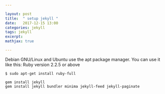```yaml
---

layout: post
title:  " setup jekyll "
date:   2017-12-15 13:00
categories: jekyll
tags: jekyll
excerpt: 
mathjax: true

---
```



Debian GNU/Linux and Ubuntu use the apt package manager. You can use it like this:
Ruby version 2.2.5 or above

```$ sudo apt-get install ruby-full```



```
gem install jekyll
gem install jekyll bundler minima jekyll-feed jekyll-paginate
```
